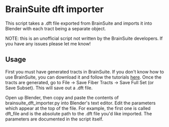 BrainSuite dft importer
=======================

This script takes a .dft file exported from BrainSuite and imports it into Blender with each tract being a separate object.

NOTE: this is an unofficial script not written by the BrainSuite developers.  If you have any issues please let me know! 

Usage
-----

First you must have generated tracts in BrainSuite.  If you don't know how to use BrainSuite, you can download it and follow the tutorials [here](http://www.brainsuite.org).  Once the tracts are generated, go to File -> Save Fiber Tracts -> Save Full Set (or Save Subset).  This will save out a .dft file.

Open up Blender, then copy and paste the contents of brainsuite_dft_importer.py into Blender's text editor.  Edit the parameters which appear at the top of the file.  For example, the first one is called dft_file and is the absolute path to the .dft file you'd like imported.  The parameters are documented in the script itself.
